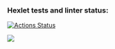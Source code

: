 ### Hexlet tests and linter status:
[![Actions Status](https://github.com/BoCXoD-man/python-project-lvl1/workflows/hexlet-check/badge.svg)](https://github.com/BoCXoD-man/python-project-lvl1/actions)

<a href="https://codeclimate.com/github/BoCXoD-man/python-project-lvl1/maintainability"><img src="https://api.codeclimate.com/v1/badges/2d4fc41fd855fa461195/maintainability" /></a>

